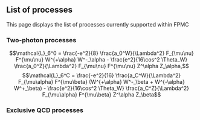 ## List of processes

This page displays the list of processes currently supported within FPMC

### Two-photon processes

$$\mathcal{L}_6^0 = \frac{-e^2}{8} \frac{a_0^W}{\Lambda^2} F_{\mu\nu} F^{\mu\nu} W^{+\alpha} W^-_\alpha - \frac{e^2}{16\cos^2 \Theta_W} \frac{a_0^Z}{\Lambda^2} F_{\mu\nu} F^{\mu\nu} Z^\alpha Z_\alpha,$$
$$\mathcal{L}_6^C = \frac{-e^2}{16} \frac{a_C^W}{\Lambda^2} F_{\mu\alpha} F^{\mu\beta} (W^{+\alpha} W^-_\beta + W^{-\alpha} W^+_\beta) - \frac{e^2}{16\cos^2 \Theta_W} \frac{a_C^Z}{\Lambda^2} F_{\mu\alpha} F^{\mu\beta} Z^\alpha Z_\beta$$


### Exclusive QCD processes
